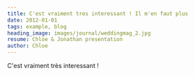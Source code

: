 ```yaml
---
title: C'est vraiment tres interessant ! Il m'en faut plus
date: 2012-01-01
tags: example, blog
heading_image: images/journal/weddingmag_2.jpg
resume: Chloe & Jonathan presentation
author: Chloe
---
```


C'est vraiment très interessant !
